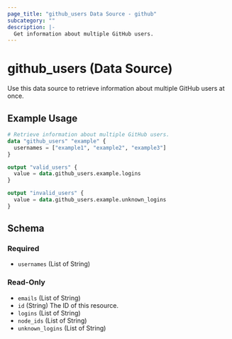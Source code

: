 ```yaml
---
page_title: "github_users Data Source - github"
subcategory: ""
description: |-
  Get information about multiple GitHub users.
---
```


# github_users (Data Source)

Use this data source to retrieve information about multiple GitHub users at once.

## Example Usage

```terraform
# Retrieve information about multiple GitHub users.
data "github_users" "example" {
  usernames = ["example1", "example2", "example3"]
}

output "valid_users" {
  value = data.github_users.example.logins
}

output "invalid_users" {
  value = data.github_users.example.unknown_logins
}
```

<!-- schema generated by tfplugindocs -->
## Schema

### Required

- `usernames` (List of String)

### Read-Only

- `emails` (List of String)
- `id` (String) The ID of this resource.
- `logins` (List of String)
- `node_ids` (List of String)
- `unknown_logins` (List of String)
